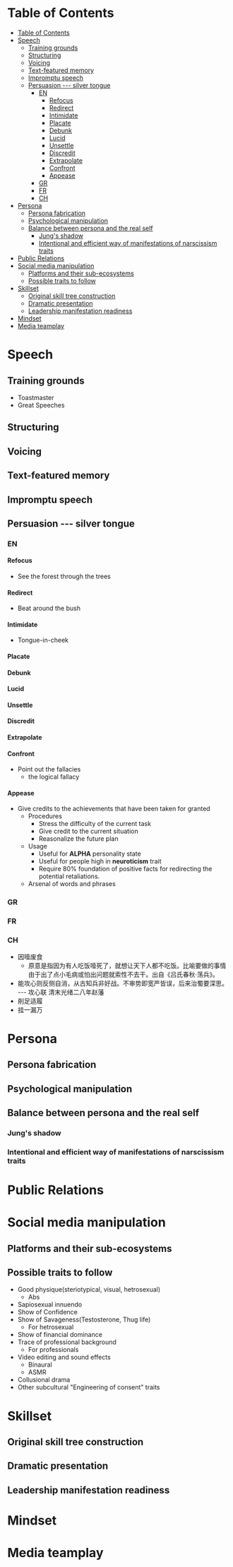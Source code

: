 # Table of Contents
- [Table of Contents](#table-of-contents)
- [Speech](#speech)
  - [Training grounds](#training-grounds)
  - [Structuring](#structuring)
  - [Voicing](#voicing)
  - [Text-featured memory](#text-featured-memory)
  - [Impromptu speech](#impromptu-speech)
  - [Persuasion --- silver tongue](#persuasion-----silver-tongue)
    - [EN](#en)
      - [Refocus](#refocus)
      - [Redirect](#redirect)
      - [Intimidate](#intimidate)
      - [Placate](#placate)
      - [Debunk](#debunk)
      - [Lucid](#lucid)
      - [Unsettle](#unsettle)
      - [Discredit](#discredit)
      - [Extrapolate](#extrapolate)
      - [Confront](#confront)
      - [Appease](#appease)
    - [GR](#gr)
    - [FR](#fr)
    - [CH](#ch)
- [Persona](#persona)
  - [Persona fabrication](#persona-fabrication)
  - [Psychological manipulation](#psychological-manipulation)
  - [Balance between persona and the real self](#balance-between-persona-and-the-real-self)
    - [Jung's shadow](#jungs-shadow)
    - [Intentional and efficient way of manifestations of narscissism traits](#intentional-and-efficient-way-of-manifestations-of-narscissism-traits)
- [Public Relations](#public-relations)
- [Social media manipulation](#social-media-manipulation)
  - [Platforms and their sub-ecosystems](#platforms-and-their-sub-ecosystems)
  - [Possible traits to follow](#possible-traits-to-follow)
- [Skillset](#skillset)
  - [Original skill tree construction](#original-skill-tree-construction)
  - [Dramatic presentation](#dramatic-presentation)
  - [Leadership manifestation readiness](#leadership-manifestation-readiness)
- [Mindset](#mindset)
- [Media teamplay](#media-teamplay)

# Speech
## Training grounds
- Toastmaster
- Great Speeches
## Structuring
## Voicing
## Text-featured memory
## Impromptu speech
## Persuasion --- silver tongue
### EN
#### Refocus
- See the forest through the trees
#### Redirect
- Beat around the bush
#### Intimidate
- Tongue-in-cheek
#### Placate
#### Debunk
#### Lucid
#### Unsettle
#### Discredit
#### Extrapolate
#### Confront
- Point out the fallacies
  - the logical fallacy
#### Appease
- Give credits to the achievements that have been taken for granted
  - Procedures
    - Stress the difficulty of the current task 
    - Give credit to the current situation
    - Reasonalize the future plan
  - Usage
    - Useful for **ALPHA** personality state
    - Useful for people high in **neuroticism** trait
    - Require 80% foundation of positive facts for redirecting the potential retaliations.
  - Arsenal of words and phrases


### GR

### FR

### CH
- 因噎废食
  - 原意是指因为有人吃饭噎死了，就想让天下人都不吃饭。比喻要做的事情由于出了点小毛病或怕出问题就索性不去干。出自《吕氏春秋·荡兵》。
- 能攻心则反侧自消，从古知兵非好战。不审势即宽严皆误，后来治蜀要深思。 --- 攻心联  清末光绪二八年赵藩
- 削足适履
- 挂一漏万
# Persona
## Persona fabrication
## Psychological manipulation
## Balance between persona and the real self
### Jung's shadow
### Intentional and efficient way of manifestations of narscissism traits

# Public Relations

# Social media manipulation
## Platforms and their sub-ecosystems
## Possible traits to follow
- Good physique(steriotypical, visual, hetrosexual)
  - Abs
- Sapiosexual innuendo
- Show of Confidence
- Show of Savageness(Testosterone, Thug life)
  - For hetrosexual
- Show of financial dominance
- Trace of professional background
  - For professionals
- Video editing and sound effects
  - Binaural
  - ASMR
- Collusional drama
- Other subcultural "Engineering of consent" traits

# Skillset
## Original skill tree construction
## Dramatic presentation
## Leadership manifestation readiness


# Mindset

# Media teamplay